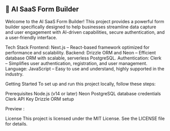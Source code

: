 ## 🚀 AI SaaS Form Builder
Welcome to the AI SaaS Form Builder! This project provides a powerful form builder specifically designed to help businesses streamline data capture and user engagement with AI-driven capabilities, secure authentication, and a user-friendly interface.

Tech Stack
Frontend: Next.js – React-based framework optimized for performance and scalability.
Backend: Drizzle ORM and Neon – Efficient database ORM with scalable, serverless PostgreSQL.
Authentication: Clerk – Simplifies user authentication, registration, and user management.
Language: JavaScript – Easy to use and understand, highly supported in the industry.

Getting Started
To set up and run this project locally, follow these steps:

Prerequisites
Node.js (v14 or later)
Neon PostgreSQL database credentials
Clerk API Key
Drizzle ORM setup


Preview : 

License
This project is licensed under the MIT License. See the LICENSE file for details.
